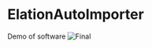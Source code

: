 # ElationAutoImporter

Demo of software
![Final](https://user-images.githubusercontent.com/70090205/138052169-3c3ba03d-0b9d-4dc6-a31e-933da300e444.gif)
